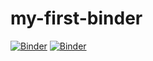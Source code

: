 # my-first-binder
[![Binder](https://mybinder.org/badge_logo.svg)](https://mybinder.org/v2/gh/colinkkseng/my-first-binder.git/master)
[![Binder](http://mybinder.org/badge.svg)](http://beta.mybinder.org/v2/gh/binder-examples/dockerfile-r/master)

